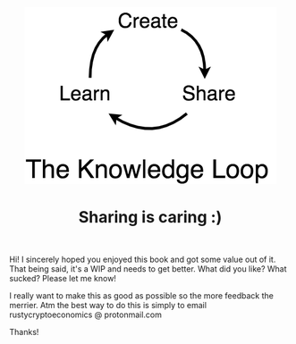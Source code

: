 <div align="center">
    <p align="center">
        <img src="feedback.png" alt="The Knowledge Loop">
    </p>
    <h1 align="center">
        Sharing is caring :)
    </h1>
</div>
<br>

Hi! I sincerely hoped you enjoyed this book and got some value out of it. That being said, it's a WIP and needs to get better. What did you like? What sucked? Please let me know! 

I really want to make this as good as possible so the more feedback the merrier. Atm the best way to do this is simply to email rustycryptoeconomics @ protonmail.com

Thanks!

<br>

